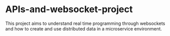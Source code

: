 # APIs-and-websocket-project
This project aims to understand real time programming through websockets and how to create and use distributed data in a microservice environment.
